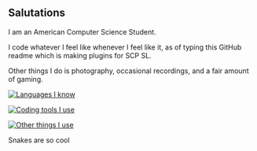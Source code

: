 ## Salutations

I am an American Computer Science Student.

I code whatever I feel like whenever I feel like it, as of typing this GitHub readme which is making plugins for SCP SL.

Other things I do is photography, occasional recordings, and a fair amount of gaming.

[![Languages I know](https://skillicons.dev/icons?i=c,cpp,cs,java,js,py,r)](https://skillicons.dev)

[![Coding tools I use](https://skillicons.dev/icons?i=androidstudio,clion,eclipse,idea,pycharm,rider,unity,vim,visualstudio,vscode,webstorm)](https://skillicons.dev)

[![Other things I use](https://skillicons.dev/icons?i=apple,arch,linux,ps,pr,raspberrypi,windows)](https://skillicons.dev)

Snakes are so cool
